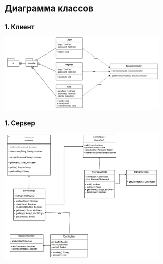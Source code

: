 # Диаграмма классов

## 1. Клиент

![Диаграмма классов](https://github.com/KevinPozitive/client-server-application-requirements/blob/master/Диаграммы/Class/ClientPart.jpg)

## 1. Сервер

![Диаграмма классов](https://github.com/KevinPozitive/client-server-application-requirements/blob/master/Диаграммы/Class/ServerPart.jpg)

